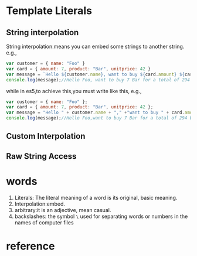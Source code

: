 # Template Literals
## String interpolation
String interpolation:means you can embed some strings to another string. e.g.,
```js
var customer = { name: "Foo" }
var card = { amount: 7, product: "Bar", unitprice: 42 }
var message = `Hello ${customer.name}, want to buy ${card.amount} ${card.product} for a total of ${card.amount * card.unitprice} bucks?`;
console.log(message);//Hello Foo, want to buy 7 Bar for a total of 294 bucks?
```

while in es5,to achieve this,you must write like this, e.g.,
```js
var customer = { name: "Foo" };
var card = { amount: 7, product: "Bar", unitprice: 42 };
var message = "Hello " + customer.name + "," +"want to buy " + card.amount + " " + card.product + " for" +" a total of " + (card.amount * card.unitprice) + " bucks?";
console.log(message);//Hello Foo,want to buy 7 Bar for a total of 294 bucks?
```

## Custom Interpolation


## Raw String Access


# words
1. Literals: The literal meaning of a word is its original, basic meaning.
2. Interpolation:embed.
3. arbitrary:it is an adjective, mean casual.
4. backslashes: the symbol <code>\\</code> used for separating words or numbers in the names of computer files
# reference

